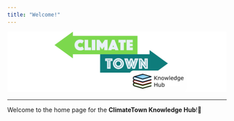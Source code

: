 ```yaml
---
title: "Welcome!"
---
```


![ClimateTown Knowledge Hub](images/index/knowledge-hub-banner.png)

---
Welcome to the home page for the **ClimateTown Knowledge Hub**!🥳


